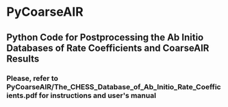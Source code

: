 # PyCoarseAIR

## Python Code for Postprocessing the Ab Initio Databases of Rate Coefficients and CoarseAIR Results

### Please, refer to PyCoarseAIR/The_CHESS_Database_of_Ab_Initio_Rate_Coefficients.pdf for instructions and user's manual
